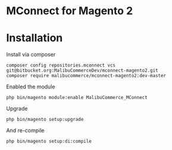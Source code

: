 MConnect for Magento 2
===

# Installation

Install via composer

```
composer config repositories.mconnect vcs git@bitbucket.org:MalibuCommerceDev/mconnect-magento2.git
composer require malibucommerce/mconnect-magento2:dev-master
```

Enabled the module

```
php bin/magento module:enable MalibuCommerce_MConnect
```

Upgrade

```
php bin/magento setup:upgrade
```

And re-compile

```
php bin/magento setup:di:compile
```
